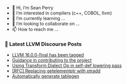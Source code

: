 - 👋 Hi, I’m Sean Perry
- 👀 I’m interested in compilers (c++, COBOL, llvm)
- 🌱 I’m currently learning ...
- 💞️ I’m looking to collaborate on ...
- 📫 How to reach me ...

<!---
s66perry/s66perry is a ✨ special ✨ repository because its `README.md` (this file) appears on your GitHub profile.
You can click the Preview link to take a look at your changes.
--->
### 📕 Latest LLVM Discourse Posts

<!-- DISCOURSE-LLVM:START -->
- [LLVM 16.0.0-final has been tagged](https://discourse.llvm.org/t/llvm-16-0-0-final-has-been-tagged/69327#post_6)
- [Guidance in contributing to the project](https://discourse.llvm.org/t/guidance-in-contributing-to-the-project/69008?page=2#post_37)
- [Using Transform Dialect Op in self-def lowering pass](https://discourse.llvm.org/t/using-transform-dialect-op-in-self-def-lowering-pass/69369#post_1)
- [[RFC] Replacing getelementptr with ptradd](https://discourse.llvm.org/t/rfc-replacing-getelementptr-with-ptradd/68699#post_18)
- [Automatically generate tablegen](https://discourse.llvm.org/t/automatically-generate-tablegen/69368#post_1)
<!-- DISCOURSE-LLVM:END -->
